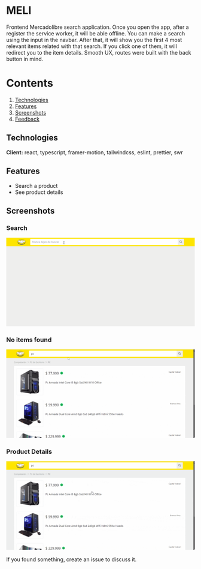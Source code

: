 # MELI

Frontend Mercadolibre search application.
Once you open the app, after a register the service worker, it will be able offline.
You can make a search using the input in the navbar. After that, it will show you the first 4 most relevant items related with that search. If you click one of them, it will redirect you to the item details.
Smooth UX, routes were built with the back button in mind.

# Contents

1. [Technologies](#Technologies)
2. [Features](#features)
3. [Screenshots](#screenshots)
4. [Feedback](#feedback)

## Technologies

**Client:** react, typescript, framer-motion, tailwindcss, eslint, prettier, swr

## Features

- Search a product
- See product details

## Screenshots

### Search

![Edit](/public/docs/search.gif)

### No items found

![Edit](/public/docs/noitems.gif)

### Product Details

![Search](/public/docs/details.gif)

If you found something, create an issue to discuss it.
